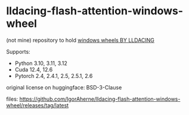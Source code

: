 # lldacing-flash-attention-windows-wheel

(not mine) repository to hold [windows wheels BY LLDACING](https://huggingface.co/lldacing/flash-attention-windows-wheel/tree/main)

Supports:
- Python 3.10,  3.11,</nbsp> 3.12
- Cuda 12.4,  12.6 
- Pytorch 2.4,  2.4.1,  2.5,  2.5.1,  2.6

original license on huggingface: BSD-3-Clause

files: https://github.com/IgorAherne/lldacing-flash-attention-windows-wheel/releases/tag/latest
